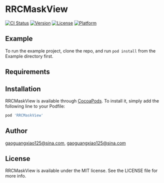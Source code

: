 # RRCMaskView

[![CI Status](https://img.shields.io/travis/gaoguangxiao125@sina.com/RRCMaskView.svg?style=flat)](https://travis-ci.org/gaoguangxiao125@sina.com/RRCMaskView)
[![Version](https://img.shields.io/cocoapods/v/RRCMaskView.svg?style=flat)](https://cocoapods.org/pods/RRCMaskView)
[![License](https://img.shields.io/cocoapods/l/RRCMaskView.svg?style=flat)](https://cocoapods.org/pods/RRCMaskView)
[![Platform](https://img.shields.io/cocoapods/p/RRCMaskView.svg?style=flat)](https://cocoapods.org/pods/RRCMaskView)

## Example

To run the example project, clone the repo, and run `pod install` from the Example directory first.

## Requirements

## Installation

RRCMaskView is available through [CocoaPods](https://cocoapods.org). To install
it, simply add the following line to your Podfile:

```ruby
pod 'RRCMaskView'
```

## Author

gaoguangxiao125@sina.com, gaoguangxiao125@sina.com

## License

RRCMaskView is available under the MIT license. See the LICENSE file for more info.
